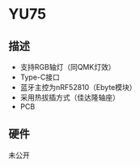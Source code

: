 # YU75
## 描述

- 支持RGB轴灯（同QMK灯效）
- Type-C接口
- 蓝牙主控为nRF52810（Ebyte模块）
- 采用热拔插方式（佳达隆轴座）
- PCB

## 硬件

未公开

